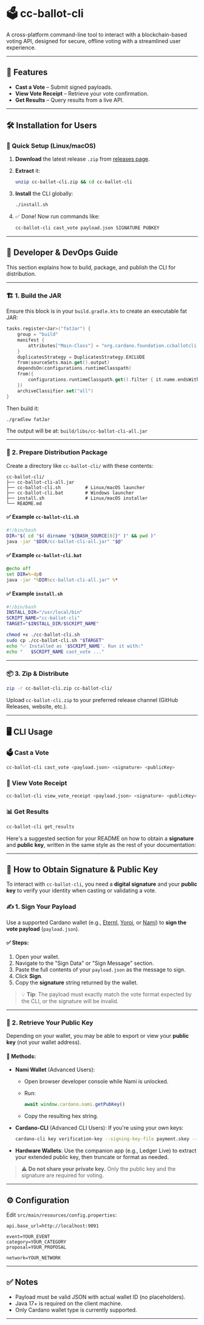 # 🗳 cc-ballot-cli

A cross-platform command-line tool to interact with a blockchain-based voting API, designed for secure, offline voting with a streamlined user experience.

---

## 🚀 Features

* **Cast a Vote** – Submit signed payloads.
* **View Vote Receipt** – Retrieve your vote confirmation.
* **Get Results** – Query results from a live API.

---

## 🛠 Installation for Users

### 💾 Quick Setup (Linux/macOS)

1. **Download** the latest release `.zip` from [releases page](#).

2. **Extract** it:

   ```bash
   unzip cc-ballot-cli.zip && cd cc-ballot-cli
   ```

3. **Install** the CLI globally:

   ```bash
   ./install.sh
   ```

4. ✅ Done! Now run commands like:

   ```bash
   cc-ballot-cli cast_vote payload.json SIGNATURE PUBKEY
   ```

---

## 🧰 Developer & DevOps Guide

This section explains how to build, package, and publish the CLI for distribution.

---

### 🏗️ 1. Build the JAR

Ensure this block is in your `build.gradle.kts` to create an executable fat JAR:

```kotlin
tasks.register<Jar>("fatJar") {
    group = "build"
    manifest {
        attributes["Main-Class"] = "org.cardano.foundation.ccballotcli.CcBallotCli"
    }
    duplicatesStrategy = DuplicatesStrategy.EXCLUDE
    from(sourceSets.main.get().output)
    dependsOn(configurations.runtimeClasspath)
    from({
        configurations.runtimeClasspath.get().filter { it.name.endsWith("jar") }.map { zipTree(it) }
    })
    archiveClassifier.set("all")
}
```

Then build it:

```bash
./gradlew fatJar
```

The output will be at:
`build/libs/cc-ballot-cli-all.jar`

---

### 📁 2. Prepare Distribution Package

Create a directory like `cc-ballot-cli/` with these contents:

```
cc-ballot-cli/
├── cc-ballot-cli-all.jar
├── cc-ballot-cli.sh         # Linux/macOS launcher
├── cc-ballot-cli.bat        # Windows launcher
├── install.sh               # Linux/macOS installer
└── README.md
```

#### ✅ Example `cc-ballot-cli.sh`

```bash
#!/bin/bash
DIR="$( cd "$( dirname "${BASH_SOURCE[0]}" )" && pwd )"
java -jar "$DIR/cc-ballot-cli-all.jar" "$@"
```

#### ✅ Example `cc-ballot-cli.bat`

```bat
@echo off
set DIR=%~dp0
java -jar "%DIR%cc-ballot-cli-all.jar" %*
```

#### ✅ Example `install.sh`

```bash
#!/bin/bash
INSTALL_DIR="/usr/local/bin"
SCRIPT_NAME="cc-ballot-cli"
TARGET="$INSTALL_DIR/$SCRIPT_NAME"

chmod +x ./cc-ballot-cli.sh
sudo cp ./cc-ballot-cli.sh "$TARGET"
echo "✅ Installed as '$SCRIPT_NAME'. Run it with:"
echo "   $SCRIPT_NAME cast_vote ..."
```

---

### 📦 3. Zip & Distribute

```bash
zip -r cc-ballot-cli.zip cc-ballot-cli/
```

Upload `cc-ballot-cli.zip` to your preferred release channel (GitHub Releases, website, etc.).

---

## 🖥️ CLI Usage

### 🗳 Cast a Vote

```bash
cc-ballot-cli cast_vote <payload.json> <signature> <publicKey>
```

### 📃 View Vote Receipt

```bash
cc-ballot-cli view_vote_receipt <payload.json> <signature> <publicKey>
```

### 📊 Get Results

```bash
cc-ballot-cli get_results
```

Here's a suggested section for your README on how to obtain a **signature** and **public key**, written in the same style as the rest of your documentation:

---

## 🔐 How to Obtain Signature & Public Key

To interact with `cc-ballot-cli`, you need a **digital signature** and your **public key** to verify your identity when casting or validating a vote.

### ✍️ 1. Sign Your Payload

Use a supported Cardano wallet (e.g., [Eternl](https://eternl.io), [Yoroi](https://yoroi-wallet.com), or [Nami](https://namiwallet.io)) to **sign the vote payload** (`payload.json`).

#### ✅ Steps:

1. Open your wallet.
2. Navigate to the "Sign Data" or "Sign Message" section.
3. Paste the full contents of your `payload.json` as the message to sign.
4. Click **Sign**.
5. Copy the **signature** string returned by the wallet.

> 💡 **Tip**: The payload must exactly match the vote format expected by the CLI, or the signature will be invalid.

---

### 🔑 2. Retrieve Your Public Key

Depending on your wallet, you may be able to export or view your **public key** (not your wallet address).

#### 🔎 Methods:

* **Nami Wallet** (Advanced Users):

   * Open browser developer console while Nami is unlocked.
   * Run:

     ```js
     await window.cardano.nami.getPubKey()
     ```
   * Copy the resulting hex string.

* **Cardano-CLI** (Advanced CLI Users):
  If you're using your own keys:

  ```bash
  cardano-cli key verification-key --signing-key-file payment.skey --verification-key-file payment.vkey
  ```

* **Hardware Wallets**:
  Use the companion app (e.g., Ledger Live) to extract your extended public key, then truncate or format as needed.

> ⚠️ **Do not share your private key.** Only the public key and the signature are required for voting.


---

## ⚙️ Configuration

Edit `src/main/resources/config.properties`:

```properties
api.base_url=http://localhost:9091

event=YOUR_EVENT
category=YOUR_CATEGORY
proposal=YOUR_PROPOSAL

network=YOUR_NETWORK
```

---

## ✅ Notes

* Payload must be valid JSON with actual wallet ID (no placeholders).
* Java 17+ is required on the client machine.
* Only Cardano wallet type is currently supported.

---

